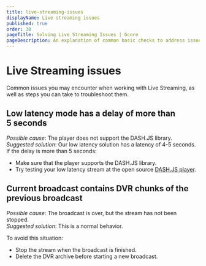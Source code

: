 ```yaml
---
title: live-streaming-issues
displayName: Live streaming issues
published: true
order: 30
pageTitle: Solving Live Streaming Issues | Gcore
pageDescription: An explanation of common basic checks to address issues that may arise when working with Live Streaming.
---
```


# Live Streaming issues

Common issues you may encounter when working with Live Streaming, as well as steps you can take to troubleshoot them.

## Low latency mode has a delay of more than 5 seconds

_Possible cause_: The player does not support the DASH.JS library.  
_Suggested solution_: Our low latency solution has a latency of 4-5 seconds. If the delay is more than 5 seconds:

-   Make sure that the player supports the DASH.JS library.
-   Try testing your low latency stream at the open source <a href="https://reference.dashif.org/dash.js" target="_blank">DASH.JS player</a>.

## Current broadcast contains DVR chunks of the previous broadcast

_Possible cause_: The broadcast is over, but the stream has not been stopped.  
_Suggested solution_: This is a normal behavior.

To avoid this situation:

-   Stop the stream when the broadcast is finished.
-   Delete the DVR archive before starting a new broadcast.
